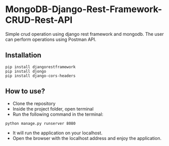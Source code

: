 # MongoDB-Django-Rest-Framework-CRUD-Rest-API

Simple crud operation using django rest framework and mongodb. The 
user can perform operations using Postman API. 

## Installation

```
pip install djangorestframework
pip install djongo
pip install django-cors-headers
```

## How to use?

- Clone the repository
- Inside the project folder, open terminal
- Run the following command in the terminal:
```
python manage.py runserver 8080
```
- It will run the application on your localhost.
- Open the browser with the localhost address and enjoy the application.


